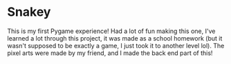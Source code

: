 # Snakey
This is my first Pygame experience! Had a lot of fun making this one, I've learned a lot through this project, it was made as a school homework (but it wasn't supposed to be exactly a game, I just took it to another level lol).
The pixel arts were made by my friend, and I made the back end part of this!
